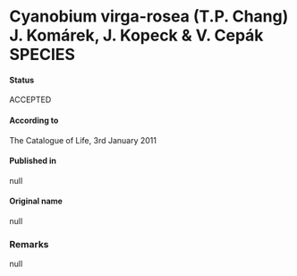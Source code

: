 # Cyanobium virga-rosea (T.P. Chang) J. Komárek, J. Kopeck & V. Cepák SPECIES

#### Status
ACCEPTED

#### According to
The Catalogue of Life, 3rd January 2011

#### Published in
null

#### Original name
null

### Remarks
null